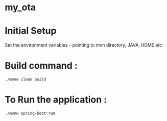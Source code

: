 # my_ota

# Initial Setup
Set the environment variables - pointing to mvn directory, JAVA_HOME etc

# Build command :
`./mvnw clean build`

# To Run the application :
`./mvnw spring-boot:run`


